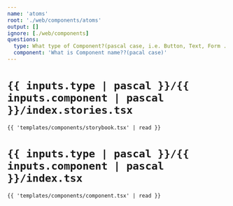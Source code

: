 ```yaml
---
name: 'atoms'
root: './web/components/atoms'
output: []
ignore: [./web/components]
questions:
  type: What type of Component?(pascal case, i.e. Button, Text, Form ...etc)"
  component: 'What is Component name??(pacal case)'
---
```


# `{{ inputs.type | pascal }}/{{ inputs.component | pascal }}/index.stories.tsx`

```tsx
{{ 'templates/components/storybook.tsx' | read }}
```

# `{{ inputs.type | pascal }}/{{ inputs.component | pascal }}/index.tsx`

```tsx
{{ 'templates/components/component.tsx' | read }}
```

